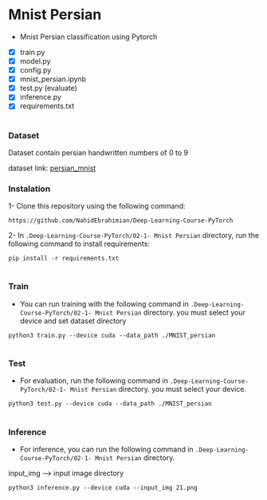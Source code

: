 # Mnist Persian

- Mnist Persian classification using Pytorch


- [x] train.py
- [x] model.py
- [x] config.py
- [x] mnist_persian.ipynb
- [x] test.py (evaluate)
- [x] inference.py
- [x] requirements.txt

#

### Dataset

Dataset contain persian handwritten numbers of 0 to 9

dataset link: [persian_mnist](https://drive.google.com/drive/folders/14aDOVDrczXi1uRDb8FMbisJPdiGxNF_2?usp=sharing)

### Instalation

1- Clone this repository using the following command:

`
https://github.com/NahidEbrahimian/Deep-Learning-Course-PyTorch
`

2- In `.Deep-Learning-Course-PyTorch/02-1- Mnist Persian` directory, run the following command to install requirements:

`
pip install -r requirements.txt
`
#

### Train

- You can run training with the following command in `.Deep-Learning-Course-PyTorch/02-1- Mnist Persian` directory. you must select your device and set dataset directory

`
python3 train.py --device cuda --data_path ./MNIST_persian
`
#

### Test

- For evaluation, run the following command in `.Deep-Learning-Course-PyTorch/02-1- Mnist Persian` directory. you must select your device.

`
python3 test.py --device cuda --data_path ./MNIST_persian
`
#

### Inference

- For inference, you can run the following command in `.Deep-Learning-Course-PyTorch/02-1- Mnist Persian` directory.

input_img --> input image directory

`
python3 inference.py --device cuda --input_img 21.png
`

